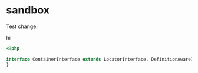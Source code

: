 sandbox
=======

Test change.

hi

```php
<?php
 
interface ContainerInterface extends LocatorInterface, DefinitionAwareInterface, TestInterface {
}
```
